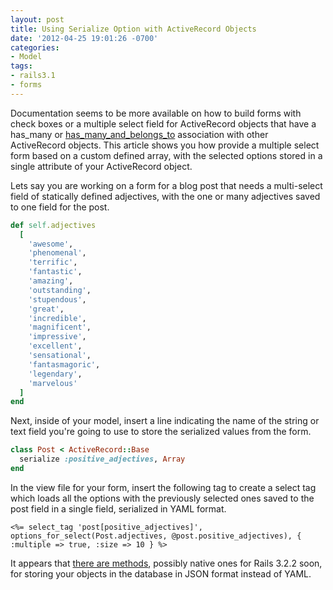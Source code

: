```yaml
---
layout: post
title: Using Serialize Option with ActiveRecord Objects
date: '2012-04-25 19:01:26 -0700'
categories:
- Model
tags:
- rails3.1
- forms
---
```


Documentation seems to be more available on how to build forms with check
boxes or a multiple select field for ActiveRecord objects that have a has_many
or [has_many_and_belongs_to][1] association with other ActiveRecord objects.
This article shows you how provide a multiple select form based on a custom
defined array, with the selected options stored in a single attribute of your
ActiveRecord object.

Lets say you are working on a form for a blog post that needs a multi-select
field of statically defined adjectives, with the one or many adjectives saved
to one field for the post.
<!--more-->

``` ruby
def self.adjectives
  [
    'awesome',
    'phenomenal',
    'terrific',
    'fantastic',
    'amazing',
    'outstanding',
    'stupendous',
    'great',
    'incredible',
    'magnificent',
    'impressive',
    'excellent',
    'sensational',
    'fantasmagoric',
    'legendary',
    'marvelous'
  ]
end
```

Next, inside of your model, insert a line indicating the name of the string or
text field you're going to use to store the serialized values from the form.

``` ruby
class Post < ActiveRecord::Base
  serialize :positive_adjectives, Array
end
```

In the view file for your form, insert the following tag to create a select
tag which loads all the options with the previously selected ones saved to the
post field in a single field, serialized in YAML format.

```erb
<%= select_tag 'post[positive_adjectives]', options_for_select(Post.adjectives, @post.positive_adjectives), { :multiple => true, :size => 10 } %>
```

It appears that [there are methods][2], possibly native ones for Rails 3.2.2
soon, for storing your objects in the database in JSON format instead of YAML.

[1]: http://railscasts.com/episodes/17-habtm-checkboxes-revised?view=asciicast
[2]: http://stackoverflow.com/questions/2080347/activerecord-serialize-using-json-instead-of-yaml/5979949
